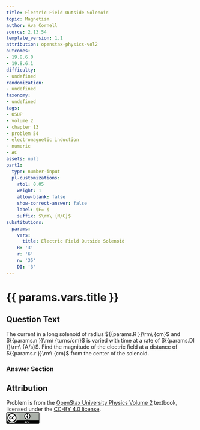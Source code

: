 ```yaml
---
title: Electric Field Outside Solenoid
topic: Magnetism
author: Ava Cornell
source: 2.13.54
template_version: 1.1
attribution: openstax-physics-vol2
outcomes:
- 19.8.6.0
- 19.8.6.1
difficulty:
- undefined
randomization:
- undefined
taxonomy:
- undefined
tags:
- OSUP
- volume 2
- chapter 13
- problem 54
- electromagnetic induction
- numeric
- AC
assets: null
part1:
  type: number-input
  pl-customizations:
    rtol: 0.05
    weight: 1
    allow-blank: false
    show-correct-answer: false
    label: $E= $
    suffix: $\rm\ {N/C}$
substitutions:
  params:
    vars:
      title: Electric Field Outside Solenoid
    R: '3'
    r: '6'
    n: '35'
    DI: '3'
---
```

# {{ params.vars.title }}

## Question Text

The current in a long solenoid of radius ${{params.R }}\rm\ {cm}$ and ${{params.n }}\rm\ {turns/cm}$ is varied with time at a rate of ${{params.DI }}\rm\ {A/s}$. Find the magnitude of the electric field at a distance of ${{params.r }}\rm\ {cm}$ from the center of the solenoid.

### Answer Section

## Attribution

Problem is from the [OpenStax University Physics Volume 2](https://openstax.org/details/books/university-physics-volume-2) textbook, licensed under the [CC-BY 4.0 license](https://creativecommons.org/licenses/by/4.0/).<br>![Image representing the Creative Commons 4.0 BY license.](https://raw.githubusercontent.com/firasm/bits/master/by.png)